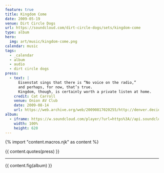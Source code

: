 ```yaml
---
feature: true
title: Kingdom Come
date: 2009-05-19
venue: Dirt Circle Dogs
url: https://soundcloud.com/dirt-circle-dogs/sets/kingdom-come
type: album
hero:
  img: art/music/kingdom-come.png
calendar: music
tags:
  - _calendar
  - album
  - audio
  - dirt circle dogs
press:
  - text: |
      Eisenstat sings that there is “No voice on the radio,”
      and perhaps, for now, that’s true.
      Kingdom, though, is certainly worth a private listen at home.
    credit: Cat Carroll
    venue: Onion AV Club
    date: 2009-08-14
    url: https://web.archive.org/web/20090817020255/http://denver.decider.com/articles/dirt-circle-dogs%2c31559/
album:
  - iframe: https://w.soundcloud.com/player/?url=https%3A//api.soundcloud.com/playlists/728697027&color=%23ff5500&auto_play=false&hide_related=false&show_comments=true&show_user=false&show_reposts=false&show_teaser=true
    width: 100%
    height: 620
---
```


{% import "content.macros.njk" as content %}

{{ content.quotes(press) }}

------

{{ content.fig(album) }}
